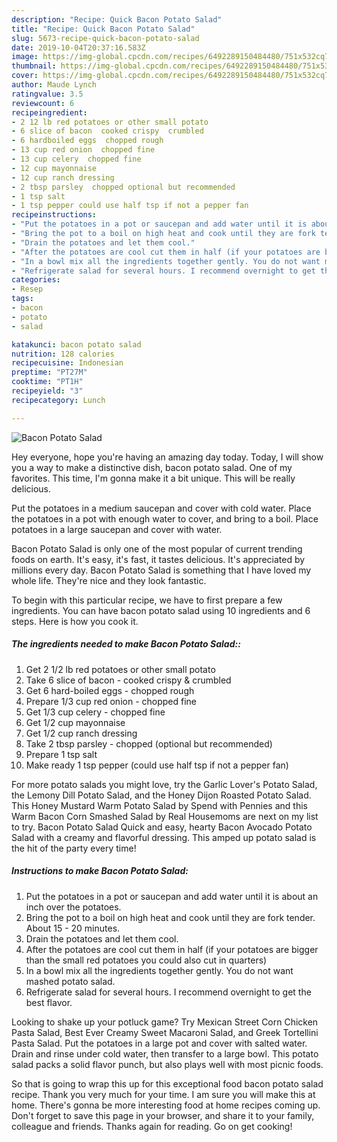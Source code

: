 ```yaml
---
description: "Recipe: Quick Bacon Potato Salad"
title: "Recipe: Quick Bacon Potato Salad"
slug: 5673-recipe-quick-bacon-potato-salad
date: 2019-10-04T20:37:16.583Z
image: https://img-global.cpcdn.com/recipes/6492289150484480/751x532cq70/bacon-potato-salad-recipe-main-photo.jpg
thumbnail: https://img-global.cpcdn.com/recipes/6492289150484480/751x532cq70/bacon-potato-salad-recipe-main-photo.jpg
cover: https://img-global.cpcdn.com/recipes/6492289150484480/751x532cq70/bacon-potato-salad-recipe-main-photo.jpg
author: Maude Lynch
ratingvalue: 3.5
reviewcount: 6
recipeingredient:
- 2 12 lb red potatoes or other small potato
- 6 slice of bacon  cooked crispy  crumbled
- 6 hardboiled eggs  chopped rough
- 13 cup red onion  chopped fine
- 13 cup celery  chopped fine
- 12 cup mayonnaise
- 12 cup ranch dressing
- 2 tbsp parsley  chopped optional but recommended
- 1 tsp salt
- 1 tsp pepper could use half tsp if not a pepper fan
recipeinstructions:
- "Put the potatoes in a pot or saucepan and add water until it is about an inch over the potatoes."
- "Bring the pot to a boil on high heat and cook until they are fork tender. About 15 - 20 minutes."
- "Drain the potatoes and let them cool."
- "After the potatoes are cool cut them in half (if your potatoes are bigger than the small red potatoes you could also cut in quarters)"
- "In a bowl mix all the ingredients together gently. You do not want mashed potato salad."
- "Refrigerate salad for several hours. I recommend overnight to get the best flavor."
categories:
- Resep
tags:
- bacon
- potato
- salad

katakunci: bacon potato salad
nutrition: 128 calories
recipecuisine: Indonesian
preptime: "PT27M"
cooktime: "PT1H"
recipeyield: "3"
recipecategory: Lunch

---
```



![Bacon Potato Salad](https://img-global.cpcdn.com/recipes/6492289150484480/751x532cq70/bacon-potato-salad-recipe-main-photo.jpg)

Hey everyone, hope you're having an amazing day today. Today, I will show you a way to make a distinctive dish, bacon potato salad. One of my favorites. This time, I'm gonna make it a bit unique. This will be really delicious.

Put the potatoes in a medium saucepan and cover with cold water. Place the potatoes in a pot with enough water to cover, and bring to a boil. Place potatoes in a large saucepan and cover with water.

Bacon Potato Salad is only one of the most popular of current trending foods on earth. It's easy, it's fast, it tastes delicious. It's appreciated by millions every day. Bacon Potato Salad is something that I have loved my whole life. They're nice and they look fantastic.


To begin with this particular recipe, we have to first prepare a few ingredients. You can have bacon potato salad using 10 ingredients and 6 steps. Here is how you cook it.

##### The ingredients needed to make Bacon Potato Salad::

1. Get 2 1/2 lb red potatoes or other small potato
1. Take 6 slice of bacon - cooked crispy &amp; crumbled
1. Get 6 hard-boiled eggs - chopped rough
1. Prepare 1/3 cup red onion - chopped fine
1. Get 1/3 cup celery - chopped fine
1. Get 1/2 cup mayonnaise
1. Get 1/2 cup ranch dressing
1. Take 2 tbsp parsley - chopped (optional but recommended)
1. Prepare 1 tsp salt
1. Make ready 1 tsp pepper (could use half tsp if not a pepper fan)


For more potato salads you might love, try the Garlic Lover&#39;s Potato Salad, the Lemony Dill Potato Salad, and the Honey Dijon Roasted Potato Salad. This Honey Mustard Warm Potato Salad by Spend with Pennies and this Warm Bacon Corn Smashed Salad by Real Housemoms are next on my list to try. Bacon Potato Salad Quick and easy, hearty Bacon Avocado Potato Salad with a creamy and flavorful dressing. This amped up potato salad is the hit of the party every time! 

##### Instructions to make Bacon Potato Salad:

1. Put the potatoes in a pot or saucepan and add water until it is about an inch over the potatoes.
1. Bring the pot to a boil on high heat and cook until they are fork tender. About 15 - 20 minutes.
1. Drain the potatoes and let them cool.
1. After the potatoes are cool cut them in half (if your potatoes are bigger than the small red potatoes you could also cut in quarters)
1. In a bowl mix all the ingredients together gently. You do not want mashed potato salad.
1. Refrigerate salad for several hours. I recommend overnight to get the best flavor.


Looking to shake up your potluck game? Try Mexican Street Corn Chicken Pasta Salad, Best Ever Creamy Sweet Macaroni Salad, and Greek Tortellini Pasta Salad. Put the potatoes in a large pot and cover with salted water. Drain and rinse under cold water, then transfer to a large bowl. This potato salad packs a solid flavor punch, but also plays well with most picnic foods. 

So that is going to wrap this up for this exceptional food bacon potato salad recipe. Thank you very much for your time. I am sure you will make this at home. There's gonna be more interesting food at home recipes coming up. Don't forget to save this page in your browser, and share it to your family, colleague and friends. Thanks again for reading. Go on get cooking!
